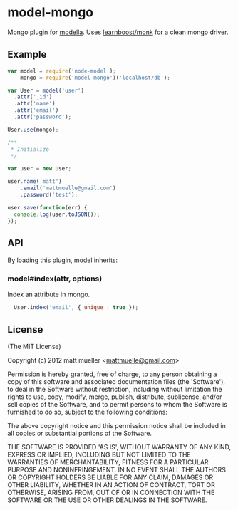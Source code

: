 
# model-mongo

Mongo plugin for [modella](https://github.com/matthewmueller/modella). Uses [learnboost/monk](https://github.com/learnboost/monk) for a clean mongo driver.

## Example

```js
var model = require('node-model');
    mongo = require('model-mongo')('localhost/db');

var User = model('user')
  .attr('_id')
  .attr('name')
  .attr('email')
  .attr('password');

User.use(mongo);

/**
 * Initialize
 */

var user = new User;

user.name('matt')
    .email('mattmuelle@gmail.com')
    .password('test');

user.save(function(err) {
  console.log(user.toJSON());
});
```

## API

By loading this plugin, model inherits:

### model#index(attr, options)

Index an attribute in mongo.

```js
  User.index('email', { unique : true });
```

## License

(The MIT License)

Copyright (c) 2012 matt mueller &lt;mattmuelle@gmail.com&gt;

Permission is hereby granted, free of charge, to any person obtaining
a copy of this software and associated documentation files (the
'Software'), to deal in the Software without restriction, including
without limitation the rights to use, copy, modify, merge, publish,
distribute, sublicense, and/or sell copies of the Software, and to
permit persons to whom the Software is furnished to do so, subject to
the following conditions:

The above copyright notice and this permission notice shall be
included in all copies or substantial portions of the Software.

THE SOFTWARE IS PROVIDED 'AS IS', WITHOUT WARRANTY OF ANY KIND,
EXPRESS OR IMPLIED, INCLUDING BUT NOT LIMITED TO THE WARRANTIES OF
MERCHANTABILITY, FITNESS FOR A PARTICULAR PURPOSE AND NONINFRINGEMENT.
IN NO EVENT SHALL THE AUTHORS OR COPYRIGHT HOLDERS BE LIABLE FOR ANY
CLAIM, DAMAGES OR OTHER LIABILITY, WHETHER IN AN ACTION OF CONTRACT,
TORT OR OTHERWISE, ARISING FROM, OUT OF OR IN CONNECTION WITH THE
SOFTWARE OR THE USE OR OTHER DEALINGS IN THE SOFTWARE.
